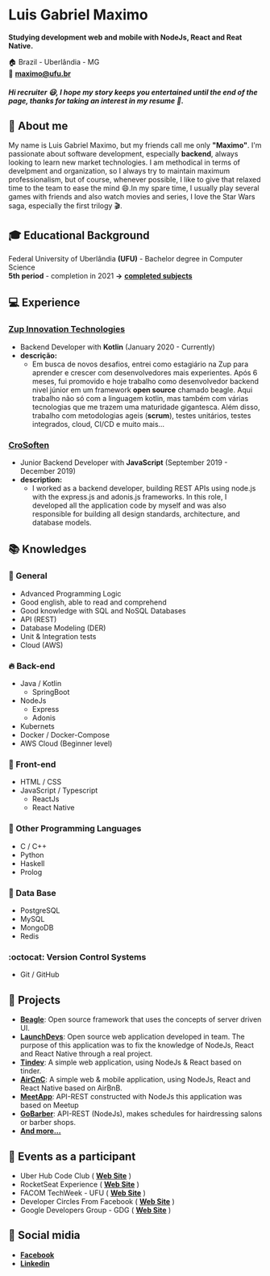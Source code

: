 # Luis Gabriel Maximo
**Studying development web and mobile with NodeJs, React and Reat Native.**

:house:    Brazil - Uberlândia - MG <br>
:email:  **maximo@ufu.br**

##### Hi recruiter :smiley:, I hope my story keeps you entertained until the end of the page, thanks for taking an interest in my resume :beginner:.

## :bell: About me
My name is Luis Gabriel Maximo, but my friends call me only **"Maximo"**. I'm passionate about software development, especially **backend**, always looking to learn new market technologies. I am methodical in terms of develpment and organization, so I always try to maintain maximum professionalism, but of course, whenever possible, I like to give that relaxed time to the team to ease the mind 😄.In my spare time, I usually play several games with friends and also watch movies and series, I love the Star Wars saga, especially the first trilogy 🎬.

## :mortar_board: Educational Background
Federal University of Uberlândia **(UFU)** - Bachelor degree in Computer Science <br>
**5th period** - completion in 2021 **->** [**completed subjects**](https://github.com/gabrielmaximo/UFU/blob/master/README.md)

## :computer: Experience

### [Zup Innovation Technologies](https://www.zup.com.br/)
* Backend Developer with **Kotlin** (January 2020 - Currently)
* **descrição:**
    * Em busca de novos desafios, entrei como estagiário na Zup para aprender e crescer com desenvolvedores mais experientes. Após 6 meses, fui promovido e hoje trabalho como desenvolvedor backend nivel júnior em um framework **open source** chamado beagle. Aqui trabalho não só com a linguagem kotlin, mas também com várias tecnologias que me trazem uma maturidade gigantesca. Além disso, trabalho com metodologias ageis (**scrum**), testes unitários, testes integrados, cloud, CI/CD e muito mais...

### [CroSoften](https://crosoften.com/)
* Junior Backend Developer with **JavaScript** (September 2019 - December 2019)
* **description:**  
   * I worked as a backend developer, building REST APIs using node.js with the express.js and adonis.js frameworks. In this role, I developed all the application code by myself and was also responsible for building all design standards, architecture, and database models.

## :books: Knowledges

### :pushpin: General
* Advanced Programming Logic
* Good english, able to read and comprehend
* Good knowledge with SQL and NoSQL Databases
* API (REST)
* Database Modeling (DER)
* Unit & Integration tests
* Cloud (AWS)

### :fire: Back-end
* Java / Kotlin
  * SpringBoot
* NodeJs
    * Express
    * Adonis
 * Kubernets
 * Docker / Docker-Compose
 * AWS Cloud (Beginner level)

### :ocean: Front-end
* HTML / CSS  
* JavaScript / Typescript
    * ReactJs
    * React Native

### :muscle: Other Programming Languages
* C / C++ 
* Python
* Haskell
* Prolog

### :floppy_disk: Data Base
* PostgreSQL
* MySQL
* MongoDB
* Redis

### :octocat: Version Control Systems
* Git / GitHub

## :open_file_folder: Projects
* [**Beagle**](https://github.com/ZupIT/beagle): Open source framework that uses the concepts of server driven UI.
* [**LaunchDevs**](https://github.com/adamdias/launchdevs): Open source web application developed in team. The purpose of this application was to fix the knowledge of NodeJs, React and React Native through a real project.
* [**Tindev**](https://github.com/gabrielmaximo/Tindev): A simple web application, using NodeJs & React based on tinder.
* [**AirCnC**](https://github.com/gabrielmaximo/AirCnC): A simple web & mobile application, using NodeJs, React and React Native based on AirBnB.
* [**MeetApp**](https://github.com/gabrielmaximo/MeetApp): API-REST constructed with NodeJs this application was based on Meetup
* [**GoBarber**](https://github.com/gabrielmaximo/GoBarber): API-REST (NodeJs), makes schedules for hairdressing salons or barber shops.
* [**And more...**](https://github.com/gabrielmaximo?tab=repositories)

## :movie_camera: Events as a participant
* Uber Hub Code Club ( [**Web Site**](http://uberhubcode.com.br/) )
* RocketSeat Experience ( [**Web Site**](https://rocketseat.com.br/experience) )
* FACOM TechWeek - UFU ( [**Web Site**](http://www.techweek.facom.ufu.br/) )
* Developer Circles From Facebook ( [**Web Site**](https://devcirclesuberlandia13.splashthat.com/?fbclid=IwAR3Jh0L5XglL5tIq_xKtFQX-ldVxoccRgJYYc6VErjjedCzq-CbYP6teCh0) )
* Google Developers Group - GDG ( [**Web Site**](https://gdg.community.dev/gdg-uberlandia/) )

## :speech_balloon: Social midia
*  [**Facebook**](https://www.facebook.com/luis.mxm)
*  [**Linkedin**](https://www.linkedin.com/in/maximogabriel)
